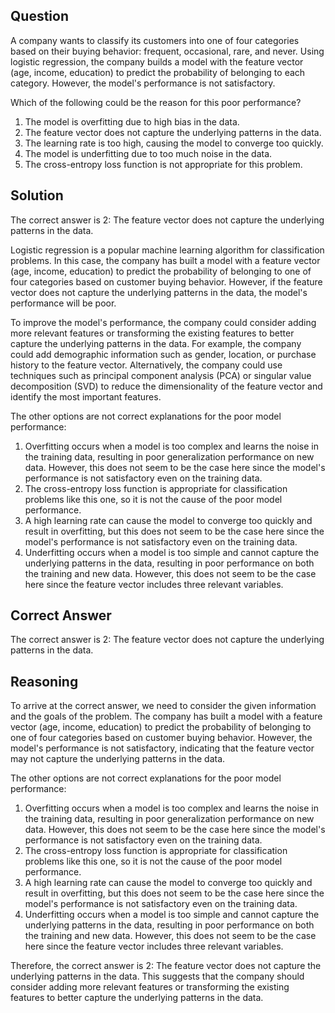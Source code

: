   ## Question
  A company wants to classify its customers into one of four categories based on their buying behavior: frequent, occasional, rare, and never. Using logistic regression, the company builds a model with the feature vector (age, income, education) to predict the probability of belonging to each category. However, the model's performance is not satisfactory.

Which of the following could be the reason for this poor performance?
  1. The model is overfitting due to high bias in the data.
  2. The feature vector does not capture the underlying patterns in the data.
  3. The learning rate is too high, causing the model to converge too quickly.
  4. The model is underfitting due to too much noise in the data.
  5. The cross-entropy loss function is not appropriate for this problem.

## Solution

The correct answer is 2: The feature vector does not capture the underlying patterns in the data.

Logistic regression is a popular machine learning algorithm for classification problems. In this case, the company has built a model with a feature vector (age, income, education) to predict the probability of belonging to one of four categories based on customer buying behavior. However, if the feature vector does not capture the underlying patterns in the data, the model's performance will be poor.

To improve the model's performance, the company could consider adding more relevant features or transforming the existing features to better capture the underlying patterns in the data. For example, the company could add demographic information such as gender, location, or purchase history to the feature vector. Alternatively, the company could use techniques such as principal component analysis (PCA) or singular value decomposition (SVD) to reduce the dimensionality of the feature vector and identify the most important features.

The other options are not correct explanations for the poor model performance:

1. Overfitting occurs when a model is too complex and learns the noise in the training data, resulting in poor generalization performance on new data. However, this does not seem to be the case here since the model's performance is not satisfactory even on the training data.
2. The cross-entropy loss function is appropriate for classification problems like this one, so it is not the cause of the poor model performance.
3. A high learning rate can cause the model to converge too quickly and result in overfitting, but this does not seem to be the case here since the model's performance is not satisfactory even on the training data.
4. Underfitting occurs when a model is too simple and cannot capture the underlying patterns in the data, resulting in poor performance on both the training and new data. However, this does not seem to be the case here since the feature vector includes three relevant variables.

## Correct Answer

The correct answer is 2: The feature vector does not capture the underlying patterns in the data.

## Reasoning

To arrive at the correct answer, we need to consider the given information and the goals of the problem. The company has built a model with a feature vector (age, income, education) to predict the probability of belonging to one of four categories based on customer buying behavior. However, the model's performance is not satisfactory, indicating that the feature vector may not capture the underlying patterns in the data.

The other options are not correct explanations for the poor model performance:

1. Overfitting occurs when a model is too complex and learns the noise in the training data, resulting in poor generalization performance on new data. However, this does not seem to be the case here since the model's performance is not satisfactory even on the training data.
2. The cross-entropy loss function is appropriate for classification problems like this one, so it is not the cause of the poor model performance.
3. A high learning rate can cause the model to converge too quickly and result in overfitting, but this does not seem to be the case here since the model's performance is not satisfactory even on the training data.
4. Underfitting occurs when a model is too simple and cannot capture the underlying patterns in the data, resulting in poor performance on both the training and new data. However, this does not seem to be the case here since the feature vector includes three relevant variables.

Therefore, the correct answer is 2: The feature vector does not capture the underlying patterns in the data. This suggests that the company should consider adding more relevant features or transforming the existing features to better capture the underlying patterns in the data.